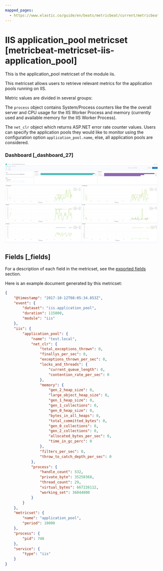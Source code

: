 ```yaml
---
mapped_pages:
  - https://www.elastic.co/guide/en/beats/metricbeat/current/metricbeat-metricset-iis-application_pool.html
---
```


# IIS application_pool metricset [metricbeat-metricset-iis-application_pool]

This is the application_pool metricset of the module iis.

This metricset allows users to retrieve relevant metrics for the application pools running on IIS.

Metric values are divided in several groups:

The `process` object contains System/Process counters like the the overall server and CPU usage for the IIS Worker Process and memory (currently used and available memory for the IIS Worker Process).

The `net_clr` object which returns ASP.NET error rate counter values. Users can specify the application pools they would like to monitor using the configuration option `application_pool.name`, else, all application pools are considered.


### Dashboard [_dashboard_27]

![metricbeat iis application pool overview](images/metricbeat-iis-application-pool-overview.png)

## Fields [_fields]

For a description of each field in the metricset, see the [exported fields](/reference/metricbeat/exported-fields-iis.md) section.

Here is an example document generated by this metricset:

```json
{
    "@timestamp": "2017-10-12T08:05:34.853Z",
    "event": {
        "dataset": "iis.application_pool",
        "duration": 115000,
        "module": "iis"
    },
    "iis": {
        "application_pool": {
            "name": "test.local",
            "net_clr": {
                "total_exceptions_thrown": 0,
                "finallys_per_sec": 0,
                "exceptions_thrown_per_sec": 0,
                "locks_and_threads": {
                    "current_queue_length": 0,
                    "contention_rate_per_sec": 0
                },
                "memory": {
                    "gen_2_heap_size": 0,
                    "large_object_heap_size": 0,
                    "gen_1_heap_size": 0,
                    "gen_1_collections": 0,
                    "gen_0_heap_size": 0,
                    "bytes_in_all_heaps": 0,
                    "total_committed_bytes": 0,
                    "gen_0_collections": 0,
                    "gen_2_collections": 0,
                    "allocated_bytes_per_sec": 0,
                    "time_in_gc_perc": 0
                },
                "filters_per_sec": 0,
                "throw_to_catch_depth_per_sec": 0
            },
            "process": {
                "handle_count": 532,
                "private_byte": 35258368,
                "thread_count": 29,
                "virtual_bytes": 667226112,
                "working_set": 36044800
            }
        }
    },
    "metricset": {
        "name": "application_pool",
        "period": 10000
    },
    "process": {
        "pid": 748
    },
    "service": {
        "type": "iis"
    }
}
```
